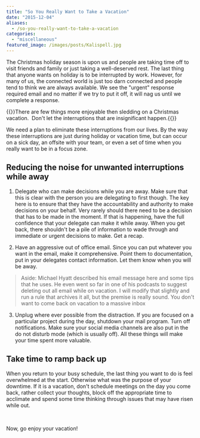 ```yaml
---
title: "So You Really Want to Take a Vacation"
date: "2015-12-04"
aliases:
  - /so-you-really-want-to-take-a-vacation
categories: 
  - "miscellaneous"
featured_image: /images/posts/Kalispell.jpg
---
```


The Christmas holiday season is upon us and people are taking time off to visit friends and family or just taking a well-deserved rest. The last thing that anyone wants on holiday is to be interrupted by work. However, for many of us, the connected world is just too darn connected and people tend to think we are always available. We see the "urgent" response required email and no matter if we try to put it off, it will nag us until we complete a response.

{{<featuredimage class="inline-feature-image">}}There are few things more enjoyable then sledding on a Christmas vacation.  Don't let the interruptions that are insignificant happen.{{</featuredimage>}}

We need a plan to eliminate these interruptions from our lives. By the way these interruptions are just during holiday or vacation time, but can occur on a sick day, an offsite with your team, or even a set of time when you really want to be in a focus zone.

## Reducing the noise for unwanted interruptions while away

1. Delegate who can make decisions while you are away. Make sure that this is clear with the person you are delegating to first though. The key here is to ensure that they have the accountability and authority to make decisions on your behalf. Very rarely should there need to be a decision that has to be made in the moment. If that is happening, have the full confidence that your delegate can make it while away. When you get back, there shouldn't be a pile of information to wade through and immediate or urgent decisions to make. Get a recap.

2. Have an aggressive out of office email. Since you can put whatever you want in the email, make it comprehensive. Point them to documentation, put in your delegates contact information. Let them know when you will be away.
  > Aside: Michael Hyatt described his email message here and some tips that he uses. He even went so far in one of his podcasts to suggest deleting out all email while on vacation. I will modify that slightly and run a rule that archives it all, but the premise is really sound. You don't want to come back on vacation to a massive inbox

3. Unplug where ever possible from the distraction. If you are focused on a particular project during the day, shutdown your mail program. Turn off notifications. Make sure your social media channels are also put in the do not disturb mode (which is usually off). All these things will make your time spent more valuable.

## Take time to ramp back up

When you return to your busy schedule, the last thing you want to do is feel overwhelmed at the start. Otherwise what was the purpose of your downtime. If it is a vacation, don't schedule meetings on the day you come back, rather collect your thoughts, block off the appropriate time to acclimate and spend some time thinking through issues that may have risen while out.

 

Now, go enjoy your vacation!
